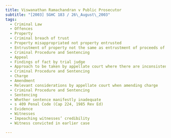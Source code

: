 ```yaml
---
title: Viswanathan Ramachandran v Public Prosecutor 
subtitle: "[2003] SGHC 183 / 26\_August\_2003"
tags:
  - Criminal Law
  - Offences
  - Property
  - Criminal breach of trust
  - Property misappropriated not property entrusted
  - Entrustment of property not the same as entrustment of proceeds of sale of the property under s 405 Penal Code (Cap 224, 1985 Rev Ed)
  - Criminal Procedure and Sentencing
  - Appeal
  - Findings of fact by trial judge
  - Approach to be taken by appellate court where there are inconsistencies in evidence
  - Criminal Procedure and Sentencing
  - Charge
  - Amendment
  - Relevant considerations by appellate court when amending charge
  - Criminal Procedure and Sentencing
  - Sentencing
  - Whether sentence manifestly inadequate
  - s 409 Penal Code (Cap 224, 1985 Rev Ed)
  - Evidence
  - Witnesses
  - Impeaching witnesses’ credibility
  - Witness convicted in earlier case

---
```



